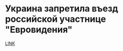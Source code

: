 # Украина запретила въезд российской участнице "Евровидения"



[LINK](https://varlamov.ru/2294072.html)